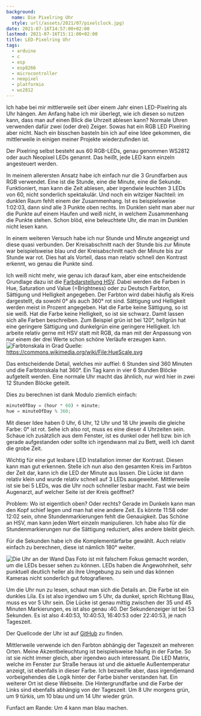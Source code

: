```yaml
---
background:
  name: Die Pixelring Uhr
  style: url(/assets/2021/07/pixelclock.jpg)
date: 2021-07-16T14:57:00+02:00
lastmod: 2021-07-16T15:11:00+02:00
title: LED-Pixelring Uhr
tags:
  - arduino
  - c
  - esp
  - esp8266
  - microcontroller
  - neopixel
  - platformio
  - ws2812
---
```

Ich habe bei mir mittlerweile seit über einem Jahr einen LED-Pixelring als Uhr hängen.
Am Anfang habe ich mir überlegt, wie ich diesen so nutzen kann, dass man auf einen Blick die Uhrzeit ablesen kann?
Normale Uhren verwenden dafür zwei (oder drei) Zeiger.
Sowas hat ein RGB LED Pixelring aber nicht.
Nach ein bisschen basteln bin ich auf eine Idee gekommen, die mittlerweile in einigen meiner Projekte wiederzufinden ist.
<!--more-->

Der Pixelring selbst besteht aus 60 RGB-LEDs, genau genommen WS2812 oder auch Neopixel LEDs genannt.
Das heißt, jede LED kann einzeln angesteuert werden.

In meinem allerersten Ansatz habe ich einfach nur die 3 Grundfarben aus RGB verwendet.
Eine ist die Stunde, eine die Minute, eine die Sekunde.
Funktioniert, man kann die Zeit ablesen, aber irgendwie leuchten 3 LEDs von 60, nicht sonderlich spektakulär.
Und noch ein witziger Nachteil: im dunklen Raum fehlt einem der Zusammenhang.
Ist es beispielsweise 1:02:03, dann sind alle 3 Punkte oben rechts.
Im Dunklen sieht man aber nur die Punkte auf einem Haufen und weiß nicht, in welchem Zusammenhang die Punkte stehen.
Schon blöd, eine beleuchtete Uhr, die man im Dunklen nicht lesen kann.

In einem weiteren Versuch habe ich nur Stunde und Minute angezeigt und diese quasi verbunden.
Der Kreisabschnitt nach der Stunde bis zur Minute war beispielsweise blau und der Kreisabschnitt nach der Minute bis zur Stunde war rot.
Dies hat als Vorteil, dass man relativ schnell den Kontrast erkennt, wo genau die Punkte sind.

Ich weiß nicht mehr, wie genau ich darauf kam, aber eine entscheidende Grundlage dazu ist die [Farbdarstellung HSV](https://de.wikipedia.org/wiki/HSV-Farbraum).
Dabei werden die Farben in Hue, Saturation und Value (=Brightness) oder zu Deutsch Farbton, Sättigung und Helligkeit angegeben.
Der Farbton wird dabei häufig als Kreis dargestellt, da sowohl 0° als auch 360° rot sind.
Sättigung und Helligkeit werden meist in Prozent angegeben.
Hat die Farbe keine Sättigung, so ist sie weiß.
Hat die Farbe keine Helligkeit, so ist sie schwarz.
Damit lassen sich alle Farben beschreiben.
Zum Beispiel grün ist bei 120°, hellgrün hat eine geringere Sättigung und dunkelgrün eine geringere Helligkeit.
Ich arbeite relativ gerne mit HSV statt mit RGB, da man mit der Anpassung von nur einem der drei Werte schon schöne Verläufe erzeugen kann.
![Farbtonskala in Grad](/assets/2021/07/HueScale.svg)
Quelle: https://commons.wikimedia.org/wiki/File:HueScale.svg

Das entscheidende Detail, welches mir auffiel: 6 Stunden sind 360 Minuten und die Farbtonskala hat 360°.
Ein Tag kann in vier 6 Stunden Blöcke aufgeteilt werden.
Eine normale Uhr macht das ähnlich, nur wird hier in zwei 12 Stunden Blöcke geteilt.

Dies zu berechnen ist dank Modulo ziemlich einfach:
```js
minuteOfDay = (hour * 60) + minute;
hue = minuteOfDay % 360;
```

Mit dieser Idee haben 0 Uhr, 6 Uhr, 12 Uhr und 18 Uhr jeweils die gleiche Farbe: 0° ist rot.
Sehe ich also rot, muss es eine dieser 4 Uhrzeiten sein.
Schaue ich zusätzlich aus dem Fenster, ist es dunkel oder hell bzw. bin ich gerade aufgestanden oder sollte ich irgendwann mal zu Bett, weiß ich damit die grobe Zeit.

Wichtig für eine gut lesbare LED Installation immer der Kontrast.
Diesen kann man gut erkennen.
Stelle ich nun also den gesamten Kreis im Farbton der Zeit dar, kann ich die LED der Minute aus lassen.
Die Lücke ist dann relativ klein und wurde relativ schnell auf 3 LEDs ausgeweitet.
Mittlerweile ist sie bei 5 LEDs, was die Uhr noch schneller lesbar macht.
Fast wie beim Augenarzt, auf welcher Seite ist der Kreis geöffnet?

Problem: Wo ist eigentlich oben? Oder rechts?
Gerade im Dunkeln kann man den Kopf schief legen und man hat eine andere Zeit.
Es könnte 11:58 oder 12:02 sein, ohne Stundenmarkierungen fehlt die Genauigkeit.
Das Schöne an HSV, man kann jeden Wert einzeln manipulieren.
Ich habe also für die Stundenmarkierungen nur die Sättigung reduziert, alles andere bleibt gleich.

Für die Sekunden habe ich die Komplementärfarbe gewählt.
Auch relativ einfach zu berechnen, diese ist nämlich 180° weiter.

![Die Uhr an der Wand](/assets/2021/07/pixelclock.jpg)
Das Foto ist mit falschem Fokus gemacht worden, um die LEDs besser sehen zu können.
LEDs haben die Angewohnheit, sehr punktuell deutlich heller als ihre Umgebung zu sein und das können Kameras nicht sonderlich gut fotografieren.

Um die Uhr nun zu lesen, schaut man sich die Details an.
Die Farbe ist ein dunkles Lila. Es ist also irgendwo um 5 Uhr, da dunkel, sprich Richtung Blau, muss es vor 5 Uhr sein.
Die Lücke ist genau mittig zwischen der 35 und 45 Minuten Markierungen, es ist also genau :40.
Der Sekundenzeiger ist bei 53 Sekunden.
Es ist also 4:40:53, 10:40:53, 16:40:53 oder 22:40:53, je nach Tageszeit.

Der Quellcode der Uhr ist auf [GitHub](https://github.com/EdJoPaTo/esp-mqtt-neopixel-clock) zu finden.

Mittlerweile verwende ich den Farbton abhängig der Tageszeit an mehreren Orten.
Meine Akzentbeleuchtung ist beispielsweise häufig in der Farbe.
So ist sie nicht immer gleich, aber irgendwo auch interessant.
Die LED Matrix, welche im Fenster zur Straße heraus ist und die aktuelle Außentemperatur anzeigt, ist ebenfalls in dieser Farbe.
Ich bezweifle aber, dass irgendjemand vorbeigehendes die Logik hinter der Farbe bisher verstanden hat.
Ein weiterer Ort ist diese Webseite.
Die Hintergrundfarbe und die Farbe der Links sind ebenfalls abhängig von der Tageszeit.
Um 8 Uhr morgens grün, um 9 türkis, um 10 blau und um 14 Uhr wieder grün.

Funfact am Rande: Um 4 kann man blau machen.
